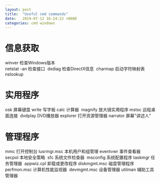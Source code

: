 ```yaml
---
layout: post
title:  "Useful cmd commands"
date:   2019-07-12 16:24:22 +0800
categories: cmd windows
---
```

# 信息获取 
winver 检查Windows版本  
netstat -an 检查接口 
dxdiag 检查DirectX信息 
charmap 启动字符映射表 
nslookup 

# 实用程序 
osk 屏幕键盘 
write 写字板 
calc 计算器 
magnify 放大镜实用程序 
mstsc 远程桌面连接 
dvdplay DVD播放器 
explorer 打开资源管理器 
narrator 屏幕"讲述人" 

# 管理程序 
mmc 打开控制台 
lusrmgr.msc 本机用户和组管理 
eventvwr 事件查看器  
secpol 本地安全策略 
sfc 系统文件检查器 
msconfig 系统配置程序 
taskmgr 任务管理器 
appwiz.cpl 卸载或更改程序 
diskmgmt.msc 磁盘管理程序 
perfmon.msc 计算机性能监视器 
devmgmt.msc 设备管理器 
utilman 辅助工具管理器  

